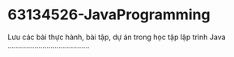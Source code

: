 # 63134526-JavaProgramming
Lưu các bài thực hành, bài tập, dự án trong học tập lập trình Java
........................................